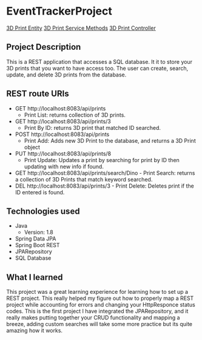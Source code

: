 # EventTrackerProject

[3D Print Entity](https://github.com/breckiam/EventTrackerProject/blob/main/PrintTrackerJPA/src/main/java/com/skilldistillery/entities/ThreeDPrint.java)
[3D Print Service Methods](https://github.com/breckiam/EventTrackerProject/blob/main/PrintTrackerREST/src/main/java/com/skilldistillery/services/ThreeDPrintServiceImpl.java)
[3D Print Controller](https://github.com/breckiam/EventTrackerProject/blob/main/PrintTrackerREST/src/main/java/com/skilldistillery/controllers/ThreeDPrintController.java)

## Project Description

This is a REST application that accesses a SQL database. It it to store your 3D
prints that you want to have access too. The user can create, search, update, and
delete 3D prints from the database.

## REST route URIs
- GET http://localhost:8083/api/prints
  - Print List: returns collection of 3D prints.
- GET http://localhost:8083/api/prints/3  
    - Print By ID: returns 3D print that matched ID searched.
- POST http://localhost:8083/api/prints
  - Print Add: Adds new 3D Print to the database, and returns a 3D Print object
- PUT http://localhost:8083/api/prints/8
    - Print Update: Updates a print by searching for print by ID then updating with new info if found.
- GET http://localhost:8083/api/prints/search/Dino
      - Print Search: returns a collection of 3D Prints that match keyword searched.
- DEL http://localhost:8083/api/prints/3
      - Print Delete: Deletes print if the ID entered is found.
## Technologies used
- Java
  - Version: 1.8
- Spring Data JPA
- Spring Boot REST
- JPARepository
- SQL Database    

## What I learned
This project was a great learning experience for learning how to set up a REST project. This really helped my figure out how to properly map a REST project while accounting for errors and changing your HttpResponce status codes. This is the first project I have integrated the JPARepository, and it really makes putting together your CRUD functionality and mapping a breeze, adding custom searches will take some more practice but its quite amazing how it works.
